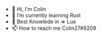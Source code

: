 - 👋 Hi, I’m Colin
- 🌱 I’m currently learning Rust
- 🌊 Best Knowlede in => Lua
- 📫 How to reach me Colin27#9209

<!---
Colin-27/Colin-27 is a ✨ special ✨ repository because its `README.md` (this file) appears on your GitHub profile.
You can click the Preview link to take a look at your changes.
--->
